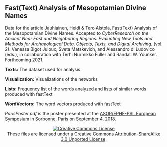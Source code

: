 ## Fast(Text) Analysis of Mesopotamian Divine Names

Data for the article Jauhiainen, Heidi & Tero Alstola, Fast(Text) Analysis of the Mesopotamian Divine Names. Accepted to *CyberResearch on the Ancient Near East and Neighboring Regions. Evaluating New Tools and Methods for Archaeological Data, Objects, Texts, and Digital Archiving.* (vol. 2). Vanessa Bigot Juloux, Sveta Matskevich, and Alessandro di Ludovico (eds.), in collaboration with Terhi Nurmikko Fuller and Randall W. Younker. Forthcoming 2021.


<b>Texts:</b> The dataset used for analysis

<b>Visualization:</b> Visualizations of the networks

<b>Lists:</b> Frequency list of the words analyzed and lists of similar words produced with fastText

<b>WordVectors:</b> The word vectors produced with fastText


*ParisPoster.pdf* is the poster presented at the [ASOR/EPHE-PSL European Symposium](http://ancient-worlds-symposium.eu) in Sorbonne, Paris on September 4, 2018. 



<p align="center">
<a rel="license" href="http://creativecommons.org/licenses/by-sa/3.0/"><img alt="Creative Commons License" style="border-width:0" src="https://i.creativecommons.org/l/by-sa/3.0/88x31.png" /></a><br />These files are licensed under a <a rel="license" href="http://creativecommons.org/licenses/by-sa/3.0/">Creative Commons Attribution-ShareAlike 3.0 Unported License</a>.</p>
